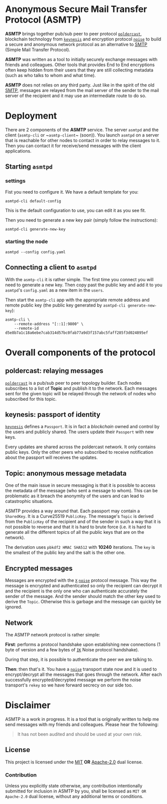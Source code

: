 # Anonymous Secure Mail Transfer Protocol (ASMTP)

**ASMTP** brings together pub/sub peer to peer protocol [`poldercast`], blockchain technology
from [`keynesis`] and encryption protocol [`noise`] to build a secure and anonymous
network protocol as an alternative to [SMTP] (Simple Mail Transfer Protocol).

**ASMTP** was written as a tool to initially securely exchange messages with friends and
colleagues. Other tools that provides End to End encryptions often keep hidden from their
users that they are still collecting metadata (such as who talks to whom and what
time).

**ASMTP** does not relies on any third party. Just like in the spirit of the old [SMTP],
messages are relayed from the mail server of the sender to the mail server
of the recipient and it may use an intermediate route to do so.

# Deployment

There are 2 components of the **ASMTP** service. The server `asmtpd` and the client
(`asmtp-cli` or ~`asmtp-client`~ (soon)). You launch `asmtpd` on a server
that is reachable for other nodes to contact in order to relay messages to it.
Then you can contact it for receive/send messages with the client applications.

## Starting `asmtpd`

### settings

Fist you need to configure it. We have a default template for you:

```
asmtpd-cli default-config
```

This is the default configuration to use, you can edit it as you see fit.

Then you need to generate a new key pair (simply follow the instructions):

```
asmtpd-cli generate-new-key
```

### starting the node

```
asmtpd --config config.yaml
```

## Connecting a client to `asmtpd`

With the `asmtp-cli` it is rather simple. The first time you connect you will need to
generate a new key. Then copy past the public key and add it to you `asmtpd`'s `config.yaml`
as a new item in the `users`.

Then start the `asmtp-cli` app with the appropriate remote address and remote public key
(the public key generated by `asmtpd-cli generate-new-key`):

```
asmtp-cli \
    --remote-address "[::1]:9800" \
    --remote-id d5e8b7a1c18a6ebe7cab314d57bc0fab77a9d3f157abc5faff285f3d024895ef
```

# Overall components of the protocol

## poldercast: relaying messages

[`poldercast`] is a pub/sub peer to peer topology builder. Each nodes subscribes to
a list of **Topic** and publish it to the network. Each messages sent for the given
topic will be relayed through the network of nodes who subscribed for this topic.

## keynesis: passport of identity

[`keynesis`] defines a `Passport`. It is in fact a _blockchain_ owned and control
by the users and publicly shared. The users update their `Passport` with new keys.

Every updates are shared across the poldercast network. It only contains public keys.
Only the other peers who subscribed to receive notification about the passport
will receives the updates.

## Topic: anonymous message metadata

One of the main issue in secure messaging is that it is possible to access the metadata
of the message (who sent a message to whom). This can be problematic as it breach
the anonymity of the users and can lead to catastrophic situations.

ASMTP provides a way around that.
Each passport may contain a `SharedKey`. It is a Curve25519 `PublicKey`. The message's
`Topic` is derived from the `PublicKey` of the recipient and of the sender in such a way
that it is not possible to reverse and that it is hard to brute force (i.e. it is hard
to generate all the different topics of all the public keys that are on the network).

The derivation uses `pbkdf2 HMAC SHA512` with **10240** iterations. The `key` is the
smallest of the public key and the salt is the other one.

## Encrypted messages

Messages are encrypted with the [`X`] [`noise`] protocol message. This way the message
is encrypted and authenticated so only the recipient can decrypt it and the recipient
is the only one who can authenticate accurately the sender of the message. And the sender
should match the other key used to derive the `Topic`. Otherwise this is garbage and the
message can quickly be ignored.

## Network

The ASMTP network protocol is rather simple:

**First**: performs a protocol handshake upon establishing new connections (1 byte of version and
a few bytes of [`IK`] Noise protocol handshake).

During that step, it is possible to authenticate the peer we are talking to.

**Then**: then that's it. You have a [`noise`] transport state now and it is used to
encrypt/decrypt all the messages that goes through the network. After each successfully
encrypted/decrypted message we perform the noise transport's `rekey` so we have forward
secrecy on our side too.


# Disclaimer

ASMTP is a work in progress. It is a tool that is originally written to help me
send messages with my friends and colleagues. Please hear the following:

> It has not been audited and should be used at your own risk.

## License

This project is licensed under the [MIT] **OR** [Apache-2.0] dual license.

### Contribution

Unless you explicitly state otherwise, any contribution intentionally submitted
for inclusion in ASMTP by you, shall be licensed as `MIT OR Apache-2.0` dual
license, without any additional terms or conditions.

[MIT]: https://github.com/primetype/asmtp/blob/master/LICENSE-MIT
[Apache-2.0]: https://github.com/primetype/asmtp/blob/master/LICENSE-APACHE
[`keynesis`]: https://github.com/primetype/keynesis
[`poldercast`]: https://github.com/primetype/poldercast
[`X`]: https://noiseexplorer.com/patterns/X/
[`IK`]: https://noiseexplorer.com/patterns/IK/
[SMTP]: https://tools.ietf.org/html/rfc5321
[`noise`]: https://noiseprotocol.org/
[`keynesis`]: https://github.com/primetype/keynesis
[`poldercast`]: https://github.com/primetype/poldercast